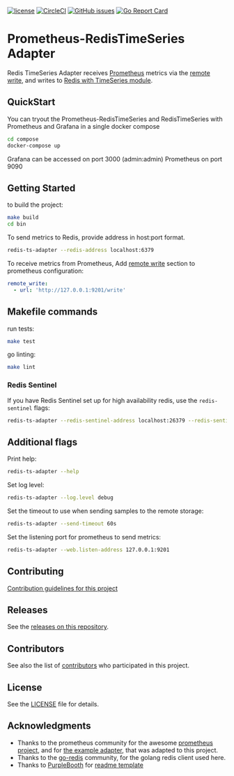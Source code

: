 [![license](https://img.shields.io/github/license/RedisTimeSeries/redis-ts-adapter.svg)](https://github.com/RedisTimeSeries/redis-ts-adapter)
[![CircleCI](https://circleci.com/gh/RedisTimeSeries/prometheus-redistimeseries-adapter/tree/master.svg?style=svg)](https://circleci.com/gh/RedisTimeSeries/prometheus-redistimeseries-adapter/tree/master)
[![GitHub issues](https://img.shields.io/github/release/RedisTimeSeries/redis-ts-adapter.svg)](https://github.com/RedisTimeSeries/redis-ts-adapter/releases/latest)
[![Go Report Card](https://goreportcard.com/badge/RedisTimeSeries/prometheus-redistimeseries-adapter)](https://goreportcard.com/report/RedisTimeSeries/prometheus-redistimeseries-adapter)

# Prometheus-RedisTimeSeries Adapter
Redis TimeSeries Adapter receives [Prometheus][prometheus] metrics via the 
[remote write][prometheus_remote_write], 
and writes to [Redis with TimeSeries module][redis_time_series].

## QuickStart
You can tryout the Prometheus-RedisTimeSeries and RedisTimeSeries with Prometheus and Grafana in a single docker compose
```bash
cd compose
docker-compose up
```
Grafana can be accessed on port 3000 (admin:admin) Prometheus on port 9090

## Getting Started
to build the project:
```bash
make build
cd bin
```

To send metrics to Redis, provide address in host:port format. 
```bash
redis-ts-adapter --redis-address localhost:6379
```

To receive metrics from Prometheus, Add [remote write][prometheus_remote_write_config] 
section to prometheus configuration:
```yaml
remote_write:
  - url: 'http://127.0.0.1:9201/write'
```  

## Makefile commands
run tests:
```bash
make test
```
go linting:
```bash
make lint
```
### Redis Sentinel
If you have Redis Sentinel set up for high availability redis, use the `redis-sentinel` flags:
```bash
redis-ts-adapter --redis-sentinel-address localhost:26379 --redis-sentinel-master mydb
```

## Additional flags

Print help:
```bash
redis-ts-adapter --help
```

Set log level:
```bash
redis-ts-adapter --log.level debug
```

Set the timeout to use when sending samples to the remote storage:
```bash
redis-ts-adapter --send-timeout 60s
```
Set the listening port for prometheus to send metrics: 
```bash
redis-ts-adapter --web.listen-address 127.0.0.1:9201
```

## Contributing
[Contribution guidelines for this project](CONTRIBUTING.md)

## Releases
See the [releases on this repository](https://github.com/RedisTimeSeries/prometheus-redistimeseries-adapter/releases).

## Contributors
See also the list of [contributors](https://github.com/RedisTimeSeries/prometheus-redistimeseries-adapter/contributors) who participated in this project.

## License

See the [LICENSE](LICENSE) file for details.

## Acknowledgments

* Thanks to the prometheus community for the awesome [prometheus project][prometheus], and for [the example adapter](https://github.com/prometheus/prometheus/tree/master/documentation/examples/remote_storage/remote_storage_adapter), that was adapted to this project.
* Thanks to the [go-redis](https://github.com/go-redis/redis) community, for the golang redis client used here.
* Thanks to [PurpleBooth](https://github.com/PurpleBooth) for [readme template](https://gist.github.com/PurpleBooth/109311bb0361f32d87a2)

[prometheus]: https://prometheus.io
[prometheus_remote_write]: https://prometheus.io/docs/prometheus/latest/storage/#remote-storage-integrations
[prometheus_remote_write_config]: https://prometheus.io/docs/prometheus/latest/configuration/configuration/#%3Cremote_write%3E
[redis_time_series]: https://github.com/RedisLabsModules/redis-timeseries
[project_github_url]: https://github.com/RedisTimeSeries/prometheus-redistimeseries-adapter/internal/redis_ts
